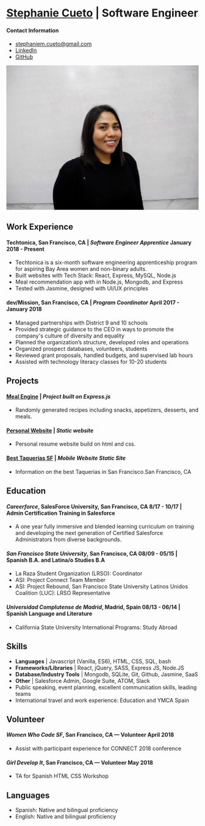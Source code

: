 # [Stephanie Cueto](https://smcueto.github.io/stephaniecueto/) | Software Engineer

#### Contact Information
 - [stephaniem.cueto@gmail.com](mailto:stephaniem.cueto@gmail.com)
 - [LinkedIn](https://www.linkedin.com/in/stephaniecueto/)
 - [GitHub](https://github.com/smcueto)

![Stephanie's Photo](public/stephaniecueto.jpeg "Stephanie Cueto")


## Work Experience

#### Techtonica, San Francisco, CA | _Software Engineer Apprentice_ January 2018 - Present

*   Techtonica is a six-month software engineering apprenticeship program for aspiring Bay Area women and non-binary adults.
*   Built websites with Tech Stack: React, Express, MySQL, Node.js
*   Meal recommendation app with in Node.js, Mongodb, and Express
*   Tested with Jasmine, designed with UI/UX principles

#### dev/Mission, San Francisco, CA | _Program Coordinator_ April 2017 - January 2018

*   Managed partnerships with District 9 and 10 schools
*   Provided strategic guidance to the CEO in ways to promote the company's culture of diversity and equality
*   Planned the organization’s structure, developed roles and operations
*   Organized prospect databases, volunteers, students
*   Reviewed grant proposals, handled budgets, and supervised lab hours
*   Assisted with technology literacy classes for 10-20 students



## Projects

#### [Meal Engine](https://github.com/c0mputer-junkie/meal-engine) | _Project built on Express.js_

*   Randomly generated recipes including snacks, appetizers, desserts, and meals.

#### [Personal Website](https://smcueto.github.io/stephaniecueto/) | _Static website_

*   Personal resume website build on html and css.

#### [Best Taquerias SF](https://mission-techies.github.io/best-taquerias/) | _Mobile Website Static Site_

*   Information on the best Taquerias in San Francisco.San Francisco, CA  

## Education

#### _Careerforce_, SalesForce University, San Francisco, CA 8/17 - 10/17 | Admin Certification Training in Salesforce
* A one year fully immersive and blended learning curriculum on training and developing the next generation of Certified Salesforce Administrators from diverse backgrounds.

#### _San Francisco State University_, San Francisco, CA 08/09 - 05/15 | Spanish B.A. and Latina/o Studies B.A

*   La Raza Student Organization (LRSO): Coordinator
*   ASI: Project Connect Team Member
*   ASI: Project Rebound, San Francisco State University Latinos Unidos Coalition (LUC): LRSO Representative

#### _Universidad Complutense de Madrid_, Madrid, Spain 08/13 - 06/14 | Spanish Language and Literature

*   California State University International Programs: Study Abroad

## Skills

*   **Languages** | Javascript (Vanilla, ES6), HTML, CSS, SQL, bash
*   **Frameworks/Libraries** | React, jQuery, SASS, Express JS, Node.JS
*   **Database/Industry Tools** | Mongodb, SQLite, Git, Github, Jasmine, SaaS
*   **Other** | Salesforce Admin, Google Suite, ATOM, Slack
*   Public speaking, event planning, excellent communication skills, leading teams
*   International travel and work experience: Education and YMCA Spain

## Volunteer
#### _Women Who Code SF_, San Francisco, CA — Volunteer April 2018

* Assist with participant experience for CONNECT 2018 conference

#### _Girl Develop It_, San Francisco, CA — Volunteer May 2018
* TA for Spanish HTML CSS Workshop

## Languages

*   Spanish: Native and bilingual proficiency
*   English: Native and bilingual proficiency

